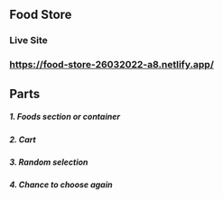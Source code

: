 ## Food Store

### Live Site
### https://food-store-26032022-a8.netlify.app/


## Parts
##### 1. Foods section or container
##### 2. Cart
##### 3. Random selection
##### 4. Chance to choose again
 